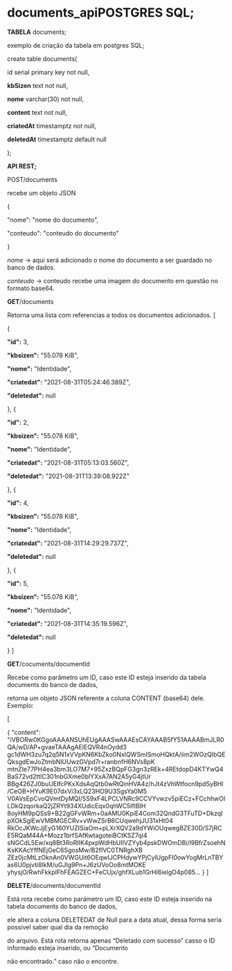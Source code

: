 # documents_api**POSTGRES SQL;**

**TABELA** documents; 


exemplo de criação da tabela em postgres SQL;



create table documents(

id serial primary key not null,

**kbSizen** text not null,

**nome** varchar(30) not null,

**content** text not null,

**criatedAt** timestamptz not null,

**deletedAt** timestamptz default null

);


**API REST;**

POST/documents

recebe um objeto JSON 


{

"nome":  "nome do documento",

"conteudo": "conteudo do documento"

}


*nome* -> aqui será adicionado o nome do documento a ser guardado no banco de dados. 

*conteudo* -> conteudo recebe uma imagem do documento em questão no formato base64.


**GET**/documents 

Retorna uma lista com referencias a todos os documentos adicionados. [


{

  **"id":** 3,
	
  **"kbsizen":** "55.078 KiB",
	
  **"nome":** "Identidade",
	
  **"criatedat":** "2021-08-31T05:24:46.389Z",
	
  **"deletedat":** null
	
},
{

  **"id":** 2,
	
  **"kbsizen":** "55.078 KiB",
	
  **"nome":** "Identidade",
	
  **"criatedat":** "2021-08-31T05:13:03.560Z",
	
  **"deletedat":** "2021-08-31T13:39:08.922Z"
	
},
{

  **"id":** 4,
	
  **"kbsizen":** "55.078 KiB",
	
  **"nome":** "Identidade",
	
  **"criatedat":** "2021-08-31T14:29:29.737Z",
	
  **"deletedat":** null
	
},
{

  **"id":** 5,
	
  **"kbsizen":** "55.078 KiB",
	
  **"nome":** "Identidade",
	
  **"criatedat":** "2021-08-31T14:35:19.596Z",
	
  **"deletedat":** null
	
}
]

**GET**/cocuments/documentId 

Recebe como parâmetro um ID, caso este ID esteja inserido da tabela documents do banco de dados, 

retorna um objeto JSON referente a coluna CONTENT (base64) dele. Exemplo:

[


{
  "content": "iVBORw0KGgoAAAANSUhEUgAAASwAAAEsCAYAAAB5fY51AAAABmJLR0QA/wD/AP+gvaeTAAAgAElEQVR4nOydd3
	gc1dWH3zu7q2q5N1xVVpKN6KbZko0NxIQWSmISmoHQktA/iim2WOzQIbQEQksgdEwJoZtmbNlUUwzGVpd7r+ranbnfH6NVs8pK
	mtnZle77PH4ea3bm3LO7M7+95ZxzBQpFG3gn3zREk+4REtdopD4KTYwQ4BaS72vd2ttlC301nbGXme0bIYXxA7AN2A5yG4jtUr
	BBg426ZJ0buUEIfcPKxXdsAqQtb0wRtQinHVA4z/hJt4zVhWtfocn9pdSyBHI/CeOB+HYuK9E07dxVi3xLQ23HO9U3SgsYa0M5
	V0AVsEpCvoQVmtDyMQI/5S9xF4LPCLVNRc9CCVYvwzv5piECz+FCchhwOILDkQzqorkaQ2jZRYt934XUdicEqx0qhWC5IflBIH
	8oyHM9pQSs9+B22gGFvWRm+0aAMU0KpiE4Com32QndG3TFuTD+DkzqlpXOkSglEwVMBMGECRv+vWwZSrB6CUqwehjJU31xHt04
	RkOcJKWcJjEyG160YUZISiaOm+pLXrXQV2a9dYWiOUqwegBZE30D/S7jRCE5RQaM44A+Mozz1brfSAfKwtagoteiBCtKSZ7qi4
	sNGCdL5Ew/xq8Bt3RoRlIK4pxpWdHbUIIVZYyb4pskDWOmDBi/l9BfrZsoehNKsKKAcYffNEjGeC6SgosMw/B2fIVC0TNRghXB
	ZEz0jcMtLzOknAn0VWGUit6OEqwIJCPHdywYPjCylUgpFI0owYogMrLnTBYas6U0pjvti8IkM/uGJIg9Pn+J6zUVoOo8mtMOKE
	yhysjO/RwhFkkplFhFEAGZEC+FeCUjx/ghfXLub1GrHI6ielgO4p085...
} ]


**DELETE**/documents/documentId 

Está rota recebe como parámetro um ID, caso este ID esteja inserido na tabela documents do banco de dados, 

ele altera a coluna DELETEDAT de Null para a data atual, dessa forma seria possível saber qual dia da remoção 

do arquivo. Está rota retorna apenas “Deletado com sucesso” casso o ID informado esteja inserido, ou “Documento 

não encontrado.” caso não o encontre.

